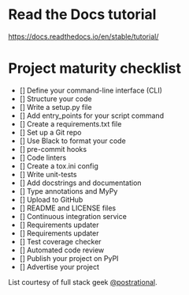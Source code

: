 Read the Docs tutorial
=======================================
https://docs.readthedocs.io/en/stable/tutorial/


Project maturity checklist
=======================================
- [] Define your command-line interface (CLI) </br>
- [] Structure your code </br>
- [] Write a setup.py file </br>
- [] Add entry_points for your script command </br>
- [] Create a requirements.txt file </br>
- [] Set up a Git repo </br>
- [] Use Black to format your code </br>
- [] pre-commit hooks </br>
- [] Code linters </br>
- [] Create a tox.ini config </br>
- [] Write unit-tests </br>
- [] Add docstrings and documentation </br>
- [] Type annotations and MyPy </br>
- [] Upload to GitHub </br>
- [] README and LICENSE files </br>
- [] Continuous integration service </br>
- [] Requirements updater </br>
- [] 	Requirements updater </br>
- [] Test coverage checker </br>
- [] Automated code review </br>
- [] Publish your project on PyPI </br>
- [] Advertise your project </br>

List courtesy of full stack geek <a href="https://twitter.com/postrational" rel=“noopener” target="_blank">@postrational</a>.
